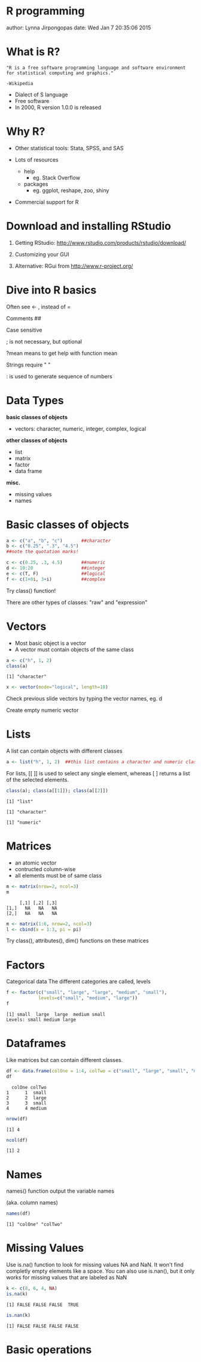 R programming
========================================================
author: Lynna Jirpongopas
date: Wed Jan  7 20:35:06 2015

What is R?
========================================================

    "R is a free software programming language and software environment for statistical computing and graphics." 
                
    -Wikipedia


- Dialect of S language
- Free software
- In 2000, R version 1.0.0 is released


Why R?
========================================================
- Other statistical tools: Stata, SPSS, and SAS


- Lots of resources
  - help
      - eg. Stack Overflow
  - packages
      - eg. ggplot, reshape, zoo, shiny
- Commercial support for R


Download and installing RStudio
======================================================== 
1. Getting RStudio: http://www.rstudio.com/products/rstudio/download/ 

2. Customizing your GUI

3. Alternative: RGui from http://www.r-project.org/


Dive into R basics
======================================================== 

Often see <- , instead of =

Comments ##

Case sensitive

; is not necessary, but optional

?mean means to get help with function mean

Strings require " "

: is used to generate sequence of numbers



Data Types
========================================================
**basic classes of objects**
- vectors: character, numeric, integer, complex, logical

**other classes of objects**
- list
- matrix
- factor
- data frame
      
**misc.**
- missing values
- names


Basic classes of objects
========================================================


```r
a <- c("a", "b", "c")       ##character
b <- c("0.25", ".3", "4.5") 
##note the quotation marks!

c <- c(0.25, .3, 4.5)       ##numeric
d <- 10:20                  ##integer
e <- c(T, F)                ##logical
f <- c(1+0i, 3+i)           ##complex
```

Try class() function!

There are other types of classes: "raw" and "expression"


Vectors
========================================================
- Most basic object is a vector
- A vector must contain objects of the same class


```r
a <- c("h", 1, 2)     
class(a)
```

```
[1] "character"
```

```r
x <- vector(mode="logical", length=10)
```

Check previous slide vectors by typing the vector names, eg. d

Create empty numeric vector


Lists
========================================================
A list can contain objects with different classes


```r
a <- list("h", 1, 2)  ##this list contains a character and numeric class objects
```

For lists, [[ ]] is used to select any single element, whereas [ ] returns a list of the selected elements.

```r
class(a); class(a[[1]]); class(a[[2]])
```

```
[1] "list"
```

```
[1] "character"
```

```
[1] "numeric"
```


Matrices
========================================================

- an atomic vector
- contructed column-wise
- all elements must be of same class


```r
m <- matrix(nrow=2, ncol=3)
m
```

```
     [,1] [,2] [,3]
[1,]   NA   NA   NA
[2,]   NA   NA   NA
```

```r
m <- matrix(1:6, nrow=2, ncol=3)
l <- cbind(a = 1:3, pi = pi)
```

Try class(), attributes(), dim() functions on these matrices


Factors
========================================================
Categorical data
The different categories are called, levels


```r
f <- factor(c("small", "large", "large", "medium", "small"),
            levels=c("small", "medium", "large"))
f
```

```
[1] small  large  large  medium small 
Levels: small medium large
```

Dataframes
========================================================
Like matrices but can contain different classes.


```r
df <- data.frame(colOne = 1:4, colTwo = c("small", "large", "small", "medium"))
df
```

```
  colOne colTwo
1      1  small
2      2  large
3      3  small
4      4 medium
```

```r
nrow(df)
```

```
[1] 4
```

```r
ncol(df)
```

```
[1] 2
```

Names
========================================================
names() function output the variable names 

(aka. column names)

```r
names(df)
```

```
[1] "colOne" "colTwo"
```


Missing Values
========================================================
Use is.na() function to look for missing values NA and NaN.
It won't find completly empty elements like a space.
You can also use is.nan(), but it only works for missing values that are labeled as NaN

```r
k <- c(8, 6, 4, NA)
is.na(k)
```

```
[1] FALSE FALSE FALSE  TRUE
```

```r
is.nan(k)
```

```
[1] FALSE FALSE FALSE FALSE
```


Basic operations
========================================================

